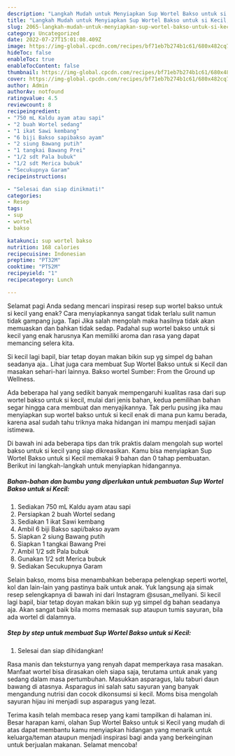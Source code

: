 ```yaml
---
description: "Langkah Mudah untuk Menyiapkan Sup Wortel Bakso untuk si Kecil, Enak"
title: "Langkah Mudah untuk Menyiapkan Sup Wortel Bakso untuk si Kecil, Enak"
slug: 2065-langkah-mudah-untuk-menyiapkan-sup-wortel-bakso-untuk-si-kecil-enak
category: Uncategorized
date: 2022-07-27T15:01:08.409Z
image: https://img-global.cpcdn.com/recipes/bf71eb7b274b1c61/680x482cq70/sup-wortel-bakso-untuk-si-kecil-foto-resep-utama.jpg
hideToc: false
enableToc: true
enableTocContent: false
thumbnail: https://img-global.cpcdn.com/recipes/bf71eb7b274b1c61/680x482cq70/sup-wortel-bakso-untuk-si-kecil-foto-resep-utama.jpg
cover: https://img-global.cpcdn.com/recipes/bf71eb7b274b1c61/680x482cq70/sup-wortel-bakso-untuk-si-kecil-foto-resep-utama.jpg
author: Admin
authorAv: notfound
ratingvalue: 4.5
reviewcount: 8
recipeingredient:
- "750 mL Kaldu ayam atau sapi"
- "2 buah Wortel sedang"
- "1 ikat Sawi kembang"
- "6 biji Bakso sapibakso ayam"
- "2 siung Bawang putih"
- "1 tangkai Bawang Prei"
- "1/2 sdt Pala bubuk"
- "1/2 sdt Merica bubuk"
- "Secukupnya Garam"
recipeinstructions:

- "Selesai dan siap dinikmati!"
categories:
- Resep
tags:
- sup
- wortel
- bakso

katakunci: sup wortel bakso 
nutrition: 168 calories
recipecuisine: Indonesian
preptime: "PT32M"
cooktime: "PT52M"
recipeyield: "1"
recipecategory: Lunch

---
```



Selamat pagi Anda sedang mencari inspirasi resep sup wortel bakso untuk si kecil yang enak? Cara menyiapkannya sangat tidak terlalu sulit namun tidak gampang juga. Tapi Jika salah mengolah maka hasilnya tidak akan memuaskan dan bahkan tidak sedap. Padahal sup wortel bakso untuk si kecil yang enak harusnya Kan memiliki aroma dan rasa yang dapat memancing selera kita.


Si kecil lagi bapil, biar tetap doyan makan bikin sup yg simpel dg bahan seadanya aja.. Lihat juga cara membuat Sup Wortel Bakso untuk si Kecil dan masakan sehari-hari lainnya. Bakso wortel Sumber: From the Ground up Wellness.

Ada beberapa hal yang sedikit banyak mempengaruhi kualitas rasa dari sup wortel bakso untuk si kecil, mulai dari jenis bahan, kedua pemilihan bahan segar hingga cara membuat dan menyajikannya. Tak perlu pusing jika mau menyiapkan sup wortel bakso untuk si kecil enak di mana pun kamu berada, karena asal sudah tahu triknya maka hidangan ini mampu menjadi sajian istimewa.


Di bawah ini ada beberapa tips dan trik praktis dalam mengolah sup wortel bakso untuk si kecil yang siap dikreasikan. Kamu bisa menyiapkan Sup Wortel Bakso untuk si Kecil memakai 9 bahan dan 0 tahap pembuatan. Berikut ini langkah-langkah untuk menyiapkan hidangannya.

<!--inarticleads1-->

##### Bahan-bahan dan bumbu yang diperlukan untuk pembuatan Sup Wortel Bakso untuk si Kecil:

1. Sediakan 750 mL Kaldu ayam atau sapi
1. Persiapkan 2 buah Wortel sedang
1. Sediakan 1 ikat Sawi kembang
1. Ambil 6 biji Bakso sapi/bakso ayam
1. Siapkan 2 siung Bawang putih
1. Siapkan 1 tangkai Bawang Prei
1. Ambil 1/2 sdt Pala bubuk
1. Gunakan 1/2 sdt Merica bubuk
1. Sediakan Secukupnya Garam


Selain bakso, moms bisa menambahkan beberapa pelengkap seperti wortel, kol dan lain-lain yang pastinya baik untuk anak. Yuk langsung aja simak resep selengkapnya di bawah ini dari Instagram @susan_mellyani. Si kecil lagi bapil, biar tetap doyan makan bikin sup yg simpel dg bahan seadanya aja. Akan sangat baik bila moms memasak sup ataupun tumis sayuran, bila ada wortel di dalamnya. 

<!--inarticleads2-->

##### Step by step untuk membuat Sup Wortel Bakso untuk si Kecil:


1. Selesai dan siap dihidangkan!

Rasa manis dan teksturnya yang renyah dapat memperkaya rasa masakan. Manfaat wortel bisa dirasakan oleh siapa saja, terutama untuk anak yang sedang dalam masa pertumbuhan. Masukkan asparagus, lalu taburi daun bawang di atasnya. Asparagus ini salah satu sayuran yang banyak mengandung nutrisi dan cocok dikonsumsi si kecil. Moms bisa mengolah sayuran hijau ini menjadi sup asparagus yang lezat. 

Terima kasih telah membaca resep yang kami tampilkan di halaman ini. Besar harapan kami, olahan Sup Wortel Bakso untuk si Kecil yang mudah di atas dapat membantu kamu menyiapkan hidangan yang menarik untuk keluarga/teman ataupun menjadi inspirasi bagi anda yang berkeinginan untuk berjualan makanan. Selamat mencoba!
